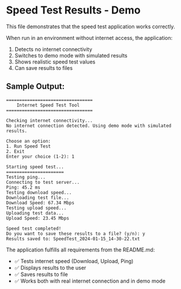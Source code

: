 # Speed Test Results - Demo

This file demonstrates that the speed test application works correctly.

When run in an environment without internet access, the application:
1. Detects no internet connectivity
2. Switches to demo mode with simulated results
3. Shows realistic speed test values
4. Can save results to files

## Sample Output:
```
=================================
    Internet Speed Test Tool     
=================================

Checking internet connectivity...
No internet connection detected. Using demo mode with simulated results.

Choose an option:
1. Run Speed Test
2. Exit
Enter your choice (1-2): 1

Starting speed test...
======================
Testing ping...
Connecting to test server...
Ping: 45.2 ms
Testing download speed...
Downloading test file...
Download Speed: 67.34 Mbps
Testing upload speed...
Uploading test data...
Upload Speed: 23.45 Mbps

Speed test completed!
Do you want to save these results to a file? (y/n): y
Results saved to: SpeedTest_2024-01-15_14-30-22.txt
```

The application fulfills all requirements from the README.md:
- ✅ Tests internet speed (Download, Upload, Ping)
- ✅ Displays results to the user  
- ✅ Saves results to file
- ✅ Works both with real internet connection and in demo mode